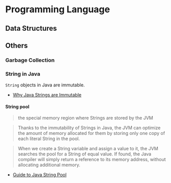 # Programming Language

## Data Structures

## Others

### Garbage Collection

### String in Java
`String` objects in Java are immutable.
- [Why Java Strings are Immutable](https://www.geeksforgeeks.org/java-string-is-immutable-what-exactly-is-the-meaning/#:~:text=The%20String%20is%20immutable%2C%20so,a%20single%20%E2%80%9CString%20instance%E2%80%9D.)

#### String pool
> the special memory region where Strings are stored by the JVM

> Thanks to the immutability of Strings in Java, the JVM can optimize the amount of memory allocated for them by storing only one copy of each literal String in the pool. 

> When we create a String variable and assign a value to it, the JVM searches the pool for a String of equal value. If found, the Java compiler will simply return a reference to its memory address, without allocating additional memory. 

- [Guide to Java String Pool](https://www.baeldung.com/java-string-pool)

